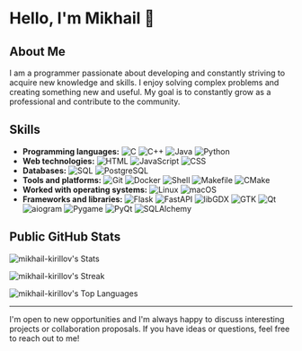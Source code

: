 # Hello, I'm Mikhail 👋

## About Me
I am a programmer passionate about developing and constantly striving to acquire new knowledge and skills. I enjoy solving complex problems and creating something new and useful. My goal is to constantly grow as a professional and contribute to the community.

## Skills
- **Programming languages:** ![C](https://img.shields.io/badge/c-%2300599C.svg?style=for-the-badge&logo=c&logoColor=white) ![C++](https://img.shields.io/badge/c++-%2300599C.svg?style=for-the-badge&logo=cplusplus&logoColor=white) ![Java](https://img.shields.io/badge/java-%23ED8B00.svg?style=for-the-badge&logo=java&logoColor=white) ![Python](https://img.shields.io/badge/python-%2314354C.svg?style=for-the-badge&logo=python&logoColor=white)
- **Web technologies:** ![HTML](https://img.shields.io/badge/html5-%23E34F26.svg?style=for-the-badge&logo=html5&logoColor=white) ![JavaScript](https://img.shields.io/badge/JavaScript-%23F7DF1E.svg?style=for-the-badge&logo=javascript&logoColor=black) ![CSS](https://img.shields.io/badge/CSS-%231572B6.svg?style=for-the-badge&logo=css3&logoColor=white)
- **Databases:** ![SQL](https://img.shields.io/badge/SQL-%2300f.svg?style=for-the-badge&logo=sqlite&logoColor=white) ![PostgreSQL](https://img.shields.io/badge/PostgreSQL-%23336791.svg?style=for-the-badge&logo=postgresql&logoColor=white)
- **Tools and platforms:** ![Git](https://img.shields.io/badge/git-%23F05033.svg?style=for-the-badge&logo=git&logoColor=white) ![Docker](https://img.shields.io/badge/docker-%230db7ed.svg?style=for-the-badge&logo=docker&logoColor=white) ![Shell](https://img.shields.io/badge/shell_script-%23121011.svg?style=for-the-badge&logo=gnu-bash&logoColor=white) ![Makefile](https://img.shields.io/badge/makefile-%234D5250.svg?style=for-the-badge&logo=gnu&logoColor=white) ![CMake](https://img.shields.io/badge/CMake-%23008FBA.svg?style=for-the-badge&logo=cmake&logoColor=white)
- **Worked with operating systems:** ![Linux](https://img.shields.io/badge/linux-%23FCC624.svg?style=for-the-badge&logo=linux&logoColor=black) ![macOS](https://img.shields.io/badge/macOS-000000?style=for-the-badge&logo=apple&logoColor=white)
- **Frameworks and libraries:** ![Flask](https://img.shields.io/badge/flask-%23000.svg?style=for-the-badge&logo=flask&logoColor=white) ![FastAPI](https://img.shields.io/badge/FastAPI-005571?style=for-the-badge&logo=fastapi) ![libGDX](https://img.shields.io/badge/libGDX-000000?style=for-the-badge&logo=libgdx&logoColor=white) ![GTK](https://img.shields.io/badge/GTK-%2306A89E?style=for-the-badge&logo=gtk&logoColor=white) ![Qt](https://img.shields.io/badge/Qt-%2341CD52?style=for-the-badge&logo=qt&logoColor=white) ![aiogram](https://img.shields.io/badge/aiogram-%232C2D72?style=for-the-badge&logo=aiogram&logoColor=white) ![Pygame](https://img.shields.io/badge/Pygame-4B8BBE?style=for-the-badge&logo=python&logoColor=white) ![PyQt](https://img.shields.io/badge/PyQt-%2341CD52?style=for-the-badge&logo=qt&logoColor=white) ![SQLAlchemy](https://img.shields.io/badge/SQLAlchemy-%23FCC624.svg?style=for-the-badge&logo=sqlalchemy&logoColor=white)

## Public GitHub Stats
![mikhail-kirillov's Stats](https://github-readme-stats.vercel.app/api?username=mikhail-kirillov&theme=onedark&show_icons=true&hide_border=false&count_private=true)

![mikhail-kirillov's Streak](https://github-readme-streak-stats.herokuapp.com/?user=mikhail-kirillov&theme=onedark&hide_border=false)

![mikhail-kirillov's Top Languages](https://github-readme-stats.vercel.app/api/top-langs/?username=mikhail-kirillov&theme=onedark&show_icons=true&hide_border=false&layout=compact)

<!-- ## Contact Me
- **Email:** 
- **Telegram:**  -->

---

I'm open to new opportunities and I'm always happy to discuss interesting projects or collaboration proposals. If you have ideas or questions, feel free to reach out to me!
